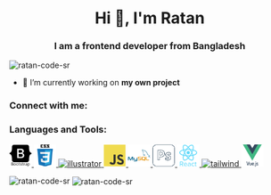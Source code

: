 <h1 align="center">Hi 👋, I'm Ratan</h1>
<h3 align="center">I am a frontend developer from Bangladesh</h3>

<p align="left"><img src="https://komarev.com/ghpvc/?username=ratan-code-sr&label=Profile%20views&color=0e75b6&style=flat" alt="ratan-code-sr" /></p>

- 🔭 I’m currently working on **my own project**

<h3 align="left">Connect with me:</h3>
<p align="left"></p>

<h3 align="left">Languages and Tools:</h3>
<p align="left">
    <a href="https://getbootstrap.com" target="_blank" rel="noreferrer"> <img src="https://raw.githubusercontent.com/devicons/devicon/master/icons/bootstrap/bootstrap-plain-wordmark.svg" alt="bootstrap" width="40" height="40" /> </a>
    <a href="https://www.w3schools.com/css/" target="_blank" rel="noreferrer"> <img src="https://raw.githubusercontent.com/devicons/devicon/master/icons/css3/css3-original-wordmark.svg" alt="css3" width="40" height="40" /> </a>
    <a href="https://www.adobe.com/in/products/illustrator.html" target="_blank" rel="noreferrer"> <img src="https://www.vectorlogo.zone/logos/adobe_illustrator/adobe_illustrator-icon.svg" alt="illustrator" width="40" height="40" /> </a>
    <a href="https://developer.mozilla.org/en-US/docs/Web/JavaScript" target="_blank" rel="noreferrer">
        <img src="https://raw.githubusercontent.com/devicons/devicon/master/icons/javascript/javascript-original.svg" alt="javascript" width="40" height="40" />
    </a>
    <a href="https://www.mysql.com/" target="_blank" rel="noreferrer"> <img src="https://raw.githubusercontent.com/devicons/devicon/master/icons/mysql/mysql-original-wordmark.svg" alt="mysql" width="40" height="40" /> </a>
    <a href="https://www.photoshop.com/en" target="_blank" rel="noreferrer"> <img src="https://raw.githubusercontent.com/devicons/devicon/master/icons/photoshop/photoshop-line.svg" alt="photoshop" width="40" height="40" /> </a>
    <a href="https://reactjs.org/" target="_blank" rel="noreferrer"> <img src="https://raw.githubusercontent.com/devicons/devicon/master/icons/react/react-original-wordmark.svg" alt="react" width="40" height="40" /> </a>
    <a href="https://tailwindcss.com/" target="_blank" rel="noreferrer"> <img src="https://www.vectorlogo.zone/logos/tailwindcss/tailwindcss-icon.svg" alt="tailwind" width="40" height="40" /> </a>
    <a href="https://vuejs.org/" target="_blank" rel="noreferrer"> <img src="https://raw.githubusercontent.com/devicons/devicon/master/icons/vuejs/vuejs-original-wordmark.svg" alt="vuejs" width="40" height="40" /> </a>
</p>

<p><img align="left" src="https://github-readme-stats.vercel.app/api/top-langs?username=ratan-code-sr&show_icons=true&locale=en&layout=compact" alt="ratan-code-sr" /></p>

<p>&nbsp;<img align="center" src="https://github-readme-stats.vercel.app/api?username=ratan-code-sr&show_icons=true&locale=en" alt="ratan-code-sr" /></p>



